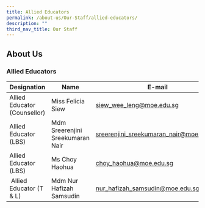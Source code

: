 ```yaml
---
title: Allied Educators
permalink: /about-us/Our-Staff/allied-educators/
description: ""
third_nav_title: Our Staff
---
```

## About Us

### Allied Educators

| **Designation** | **Name** | **E-mail** |
|---|---|---|
|Allied Educator (Counsellor)| Miss Felicia Siew| siew_wee_leng@moe.edu.sg|
| Allied Educator (LBS)| Mdm Sreerenjini Sreekumaran Nair | sreerenjini_sreekumaran_nair@moe.edu.sg |
| Allied Educator (LBS) | Ms Choy Haohua | choy_haohua@moe.edu.sg |
| Allied Educator (T & L) | Mdm Nur Hafizah Samsudin | nur_hafizah_samsudin@moe.edu.sg |